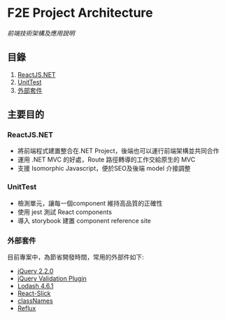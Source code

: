 # F2E Project Architecture
*前端技術架構及應用說明*

## 目錄

1. [ReactJS.NET](reactjs.net/)
1. [UnitTest](unit_test/)
1. [外部套件](#外部套件)

## 主要目的
### ReactJS.NET
* 將前端程式建置整合在.NET Project，後端也可以運行前端架構並共同合作
* 運用 .NET MVC 的好處，Route 路徑轉導的工作交給原生的 MVC 
* 支援 Isomorphic Javascript，便於SEO及後端 model 介接調整

### UnitTest
* 檢測單元，讓每一個component 維持高品質的正確性
* 使用 jest 測試 React components
* 導入 storybook 建置 component reference site

### 外部套件
目前專案中，為節省開發時間，常用的外部件如下:
* [jQuery 2.2.0](https://code.jquery.com/jquery/)
* [jQuery Validation Plugin](https://jqueryvalidation.org/)
* [Lodash 4.6.1](https://lodash.com/)
* [React-Slick](https://github.com/akiran/react-slick)
* [classNames](https://github.com/JedWatson/classnames)
* [Reflux](https://github.com/reflux/refluxjs)